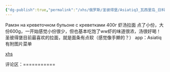 ```yaml
---
{"dg-publish":true,"permalink":"/xhs/俄罗斯/圣彼得堡/Asiatiq3_瓦西里岛_日料/","tags":["rednote","圣彼得堡"],"created":"2025-03-17T22:22:43.686+08:00","updated":"2025-03-20T22:46:14.384+08:00"}
---
```


 

Рамэн на креветочном бульоне с креветками 400г 虾汤拉面 点了小份，大份600g，一开始感觉小份很少，但也基本吃饱了ww虾的味道很浓，汤很好喝！圣彼得堡目前最喜欢的拉面，就是面条有点软（感觉像手擀的？）
app：Asiatiq 有附图片菜单

[xhs](https://www.xiaohongshu.com/explore/645f764d00000000270289b7?xsec_token=ABMeqOklrB8Dj1ZvRcKR7b1OI_M2N0O6DrMZ-QbHgTmF4=&xsec_source=pc_user)

评论区：===========

